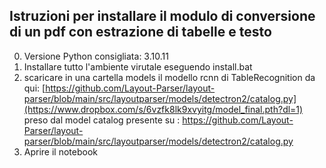 ## Istruzioni per installare il modulo di conversione di un pdf con estrazione di tabelle e testo

0. Versione Python consigliata: 3.10.11
1. Installare tutto l'ambiente virutale eseguendo install.bat
2. scaricare in una cartella models il modello rcnn di TableRecognition da qui: [https://github.com/Layout-Parser/layout-parser/blob/main/src/layoutparser/models/detectron2/catalog.py](https://www.dropbox.com/s/6vzfk8lk9xvyitg/model_final.pth?dl=1) preso dal model catalog presente su : https://github.com/Layout-Parser/layout-parser/blob/main/src/layoutparser/models/detectron2/catalog.py
3. Aprire il notebook
